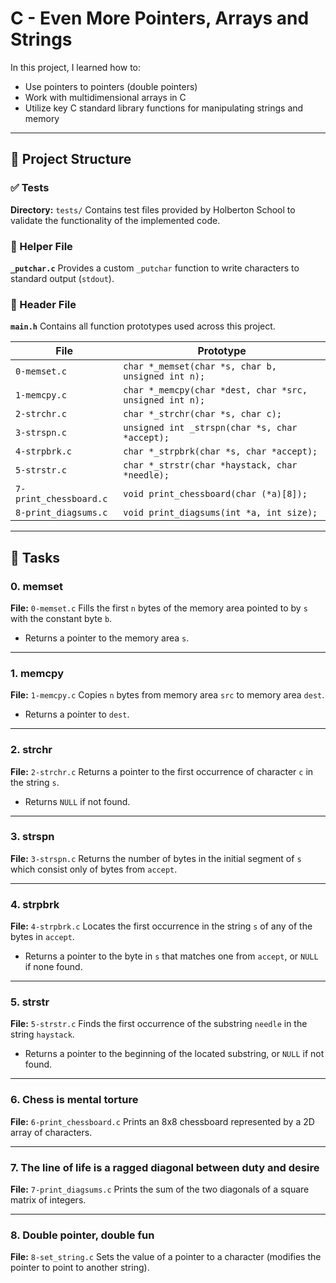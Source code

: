 # C - Even More Pointers, Arrays and Strings

In this project, I learned how to:

* Use pointers to pointers (double pointers)
* Work with multidimensional arrays in C
* Utilize key C standard library functions for manipulating strings and memory

---

## 📁 Project Structure

### ✅ Tests

**Directory:** `tests/`
Contains test files provided by Holberton School to validate the functionality of the implemented code.

### 🙌 Helper File

**`_putchar.c`**
Provides a custom `_putchar` function to write characters to standard output (`stdout`).

### 📄 Header File

**`main.h`**
Contains all function prototypes used across this project.

| File                   | Prototype                                               |
| ---------------------- | ------------------------------------------------------- |
| `0-memset.c`           | `char *_memset(char *s, char b, unsigned int n);`       |
| `1-memcpy.c`           | `char *_memcpy(char *dest, char *src, unsigned int n);` |
| `2-strchr.c`           | `char *_strchr(char *s, char c);`                       |
| `3-strspn.c`           | `unsigned int _strspn(char *s, char *accept);`          |
| `4-strpbrk.c`          | `char *_strpbrk(char *s, char *accept);`                |
| `5-strstr.c`           | `char *_strstr(char *haystack, char *needle);`          |
| `7-print_chessboard.c` | `void print_chessboard(char (*a)[8]);`                  |
| `8-print_diagsums.c`   | `void print_diagsums(int *a, int size);`                |

---

## 📃 Tasks

### 0. memset

**File:** `0-memset.c`
Fills the first `n` bytes of the memory area pointed to by `s` with the constant byte `b`.

* Returns a pointer to the memory area `s`.

---

### 1. memcpy

**File:** `1-memcpy.c`
Copies `n` bytes from memory area `src` to memory area `dest`.

* Returns a pointer to `dest`.

---

### 2. strchr

**File:** `2-strchr.c`
Returns a pointer to the first occurrence of character `c` in the string `s`.

* Returns `NULL` if not found.

---

### 3. strspn

**File:** `3-strspn.c`
Returns the number of bytes in the initial segment of `s` which consist only of bytes from `accept`.

---

### 4. strpbrk

**File:** `4-strpbrk.c`
Locates the first occurrence in the string `s` of any of the bytes in `accept`.

* Returns a pointer to the byte in `s` that matches one from `accept`, or `NULL` if none found.

---

### 5. strstr

**File:** `5-strstr.c`
Finds the first occurrence of the substring `needle` in the string `haystack`.

* Returns a pointer to the beginning of the located substring, or `NULL` if not found.

---

### 6. Chess is mental torture

**File:** `6-print_chessboard.c`
Prints an 8x8 chessboard represented by a 2D array of characters.

---

### 7. The line of life is a ragged diagonal between duty and desire

**File:** `7-print_diagsums.c`
Prints the sum of the two diagonals of a square matrix of integers.

---

### 8. Double pointer, double fun

**File:** `8-set_string.c`
Sets the value of a pointer to a character (modifies the pointer to point to another string).
